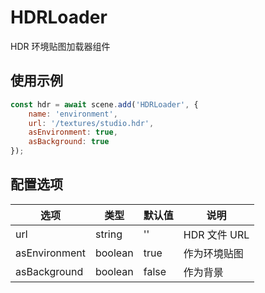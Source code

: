 # HDRLoader

HDR 环境贴图加载器组件

## 使用示例

```javascript
const hdr = await scene.add('HDRLoader', {
    name: 'environment',
    url: '/textures/studio.hdr',
    asEnvironment: true,
    asBackground: true
});
```

## 配置选项

| 选项 | 类型 | 默认值 | 说明 |
|------|------|--------|------|
| url | string | '' | HDR 文件 URL |
| asEnvironment | boolean | true | 作为环境贴图 |
| asBackground | boolean | false | 作为背景 |

